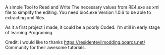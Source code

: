 A simple Tool to Read and Write The necessary values from RE4.exe as xml file to simplify the editing.
You need bio4.exe Version 1.0.6 to be able to extracting xml files.

As it a first project i made, it could be a poorly Coded.
I'm still in early stage of learning Programing.


Credit:
i would like to thanks https://residentevilmodding.boards.net/ 
Community for their awesome tutorials.
